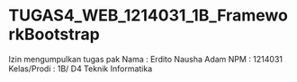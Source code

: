 # TUGAS4_WEB_1214031_1B_FrameworkBootstrap
Izin mengumpulkan tugas pak
Nama : Erdito Nausha Adam
NPM : 1214031
Kelas/Prodi : 1B/ D4 Teknik Informatika
